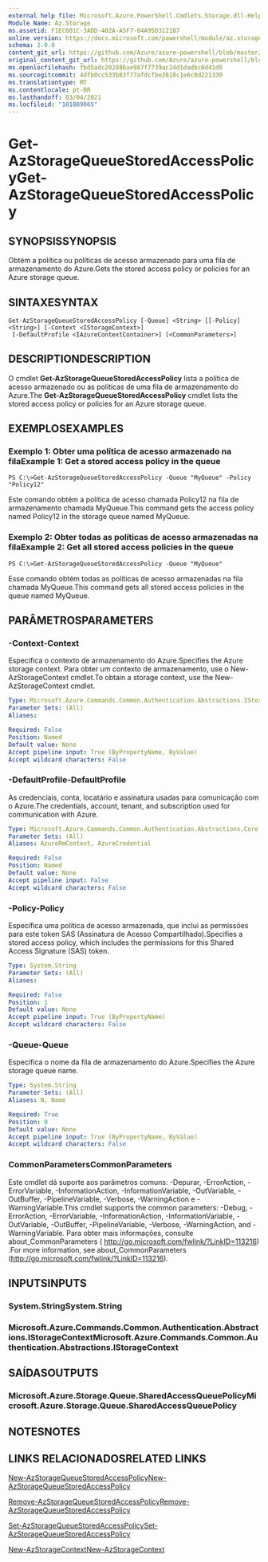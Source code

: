 ```yaml
---
external help file: Microsoft.Azure.PowerShell.Cmdlets.Storage.dll-Help.xml
Module Name: Az.Storage
ms.assetid: F1EC601C-3ADD-402A-A5F7-84A95D312187
online version: https://docs.microsoft.com/powershell/module/az.storage/get-azstoragequeuestoredaccesspolicy
schema: 2.0.0
content_git_url: https://github.com/Azure/azure-powershell/blob/master/src/Storage/Storage.Management/help/Get-AzStorageQueueStoredAccessPolicy.md
original_content_git_url: https://github.com/Azure/azure-powershell/blob/master/src/Storage/Storage.Management/help/Get-AzStorageQueueStoredAccessPolicy.md
ms.openlocfilehash: fbd5adc202886ae987f7739ac24d1dadbc0d41d8
ms.sourcegitcommit: 4dfb0cc533b83f77afdcfbe2618c1e6c8d221330
ms.translationtype: MT
ms.contentlocale: pt-BR
ms.lasthandoff: 03/04/2021
ms.locfileid: "101889065"
---
```

# <span data-ttu-id="9bc9a-101">Get-AzStorageQueueStoredAccessPolicy</span><span class="sxs-lookup"><span data-stu-id="9bc9a-101">Get-AzStorageQueueStoredAccessPolicy</span></span>

## <span data-ttu-id="9bc9a-102">SYNOPSIS</span><span class="sxs-lookup"><span data-stu-id="9bc9a-102">SYNOPSIS</span></span>
<span data-ttu-id="9bc9a-103">Obtém a política ou políticas de acesso armazenado para uma fila de armazenamento do Azure.</span><span class="sxs-lookup"><span data-stu-id="9bc9a-103">Gets the stored access policy or policies for an Azure storage queue.</span></span>

## <span data-ttu-id="9bc9a-104">SINTAXE</span><span class="sxs-lookup"><span data-stu-id="9bc9a-104">SYNTAX</span></span>

```
Get-AzStorageQueueStoredAccessPolicy [-Queue] <String> [[-Policy] <String>] [-Context <IStorageContext>]
 [-DefaultProfile <IAzureContextContainer>] [<CommonParameters>]
```

## <span data-ttu-id="9bc9a-105">DESCRIPTION</span><span class="sxs-lookup"><span data-stu-id="9bc9a-105">DESCRIPTION</span></span>
<span data-ttu-id="9bc9a-106">O cmdlet **Get-AzStorageQueueStoredAccessPolicy** lista a política de acesso armazenado ou as políticas de uma fila de armazenamento do Azure.</span><span class="sxs-lookup"><span data-stu-id="9bc9a-106">The **Get-AzStorageQueueStoredAccessPolicy** cmdlet lists the stored access policy or policies for an Azure storage queue.</span></span>

## <span data-ttu-id="9bc9a-107">EXEMPLOS</span><span class="sxs-lookup"><span data-stu-id="9bc9a-107">EXAMPLES</span></span>

### <span data-ttu-id="9bc9a-108">Exemplo 1: Obter uma política de acesso armazenado na fila</span><span class="sxs-lookup"><span data-stu-id="9bc9a-108">Example 1: Get a stored access policy in the queue</span></span>
```
PS C:\>Get-AzStorageQueueStoredAccessPolicy -Queue "MyQueue" -Policy "Policy12"
```

<span data-ttu-id="9bc9a-109">Este comando obtém a política de acesso chamada Policy12 na fila de armazenamento chamada MyQueue.</span><span class="sxs-lookup"><span data-stu-id="9bc9a-109">This command gets the access policy named Policy12 in the storage queue named MyQueue.</span></span>

### <span data-ttu-id="9bc9a-110">Exemplo 2: Obter todas as políticas de acesso armazenadas na fila</span><span class="sxs-lookup"><span data-stu-id="9bc9a-110">Example 2: Get all stored access policies in the queue</span></span>
```
PS C:\>Get-AzStorageQueueStoredAccessPolicy -Queue "MyQueue"
```

<span data-ttu-id="9bc9a-111">Esse comando obtém todas as políticas de acesso armazenadas na fila chamada MyQueue.</span><span class="sxs-lookup"><span data-stu-id="9bc9a-111">This command gets all stored access policies in the queue named MyQueue.</span></span>

## <span data-ttu-id="9bc9a-112">PARÂMETROS</span><span class="sxs-lookup"><span data-stu-id="9bc9a-112">PARAMETERS</span></span>

### <span data-ttu-id="9bc9a-113">-Context</span><span class="sxs-lookup"><span data-stu-id="9bc9a-113">-Context</span></span>
<span data-ttu-id="9bc9a-114">Especifica o contexto de armazenamento do Azure.</span><span class="sxs-lookup"><span data-stu-id="9bc9a-114">Specifies the Azure storage context.</span></span>
<span data-ttu-id="9bc9a-115">Para obter um contexto de armazenamento, use o New-AzStorageContext cmdlet.</span><span class="sxs-lookup"><span data-stu-id="9bc9a-115">To obtain a storage context, use the New-AzStorageContext cmdlet.</span></span>

```yaml
Type: Microsoft.Azure.Commands.Common.Authentication.Abstractions.IStorageContext
Parameter Sets: (All)
Aliases:

Required: False
Position: Named
Default value: None
Accept pipeline input: True (ByPropertyName, ByValue)
Accept wildcard characters: False
```

### <span data-ttu-id="9bc9a-116">-DefaultProfile</span><span class="sxs-lookup"><span data-stu-id="9bc9a-116">-DefaultProfile</span></span>
<span data-ttu-id="9bc9a-117">As credenciais, conta, locatário e assinatura usadas para comunicação com o Azure.</span><span class="sxs-lookup"><span data-stu-id="9bc9a-117">The credentials, account, tenant, and subscription used for communication with Azure.</span></span>

```yaml
Type: Microsoft.Azure.Commands.Common.Authentication.Abstractions.Core.IAzureContextContainer
Parameter Sets: (All)
Aliases: AzureRmContext, AzureCredential

Required: False
Position: Named
Default value: None
Accept pipeline input: False
Accept wildcard characters: False
```

### <span data-ttu-id="9bc9a-118">-Policy</span><span class="sxs-lookup"><span data-stu-id="9bc9a-118">-Policy</span></span>
<span data-ttu-id="9bc9a-119">Especifica uma política de acesso armazenada, que inclui as permissões para este token SAS (Assinatura de Acesso Compartilhado).</span><span class="sxs-lookup"><span data-stu-id="9bc9a-119">Specifies a stored access policy, which includes the permissions for this Shared Access Signature (SAS) token.</span></span>

```yaml
Type: System.String
Parameter Sets: (All)
Aliases:

Required: False
Position: 1
Default value: None
Accept pipeline input: True (ByPropertyName)
Accept wildcard characters: False
```

### <span data-ttu-id="9bc9a-120">-Queue</span><span class="sxs-lookup"><span data-stu-id="9bc9a-120">-Queue</span></span>
<span data-ttu-id="9bc9a-121">Especifica o nome da fila de armazenamento do Azure.</span><span class="sxs-lookup"><span data-stu-id="9bc9a-121">Specifies the Azure storage queue name.</span></span>

```yaml
Type: System.String
Parameter Sets: (All)
Aliases: N, Name

Required: True
Position: 0
Default value: None
Accept pipeline input: True (ByPropertyName, ByValue)
Accept wildcard characters: False
```

### <span data-ttu-id="9bc9a-122">CommonParameters</span><span class="sxs-lookup"><span data-stu-id="9bc9a-122">CommonParameters</span></span>
<span data-ttu-id="9bc9a-123">Este cmdlet dá suporte aos parâmetros comuns: -Depurar, -ErrorAction, -ErrorVariable, -InformationAction, -InformationVariable, -OutVariable, -OutBuffer, -PipelineVariable, -Verbose, -WarningAction e -WarningVariable.</span><span class="sxs-lookup"><span data-stu-id="9bc9a-123">This cmdlet supports the common parameters: -Debug, -ErrorAction, -ErrorVariable, -InformationAction, -InformationVariable, -OutVariable, -OutBuffer, -PipelineVariable, -Verbose, -WarningAction, and -WarningVariable.</span></span> <span data-ttu-id="9bc9a-124">Para obter mais informações, consulte about_CommonParameters ( http://go.microsoft.com/fwlink/?LinkID=113216) .</span><span class="sxs-lookup"><span data-stu-id="9bc9a-124">For more information, see about_CommonParameters (http://go.microsoft.com/fwlink/?LinkID=113216).</span></span>

## <span data-ttu-id="9bc9a-125">INPUTS</span><span class="sxs-lookup"><span data-stu-id="9bc9a-125">INPUTS</span></span>

### <span data-ttu-id="9bc9a-126">System.String</span><span class="sxs-lookup"><span data-stu-id="9bc9a-126">System.String</span></span>

### <span data-ttu-id="9bc9a-127">Microsoft.Azure.Commands.Common.Authentication.Abstractions.IStorageContext</span><span class="sxs-lookup"><span data-stu-id="9bc9a-127">Microsoft.Azure.Commands.Common.Authentication.Abstractions.IStorageContext</span></span>

## <span data-ttu-id="9bc9a-128">SAÍDAS</span><span class="sxs-lookup"><span data-stu-id="9bc9a-128">OUTPUTS</span></span>

### <span data-ttu-id="9bc9a-129">Microsoft.Azure.Storage.Queue.SharedAccessQueuePolicy</span><span class="sxs-lookup"><span data-stu-id="9bc9a-129">Microsoft.Azure.Storage.Queue.SharedAccessQueuePolicy</span></span>

## <span data-ttu-id="9bc9a-130">NOTES</span><span class="sxs-lookup"><span data-stu-id="9bc9a-130">NOTES</span></span>

## <span data-ttu-id="9bc9a-131">LINKS RELACIONADOS</span><span class="sxs-lookup"><span data-stu-id="9bc9a-131">RELATED LINKS</span></span>

[<span data-ttu-id="9bc9a-132">New-AzStorageQueueStoredAccessPolicy</span><span class="sxs-lookup"><span data-stu-id="9bc9a-132">New-AzStorageQueueStoredAccessPolicy</span></span>](./New-AzStorageQueueStoredAccessPolicy.md)

[<span data-ttu-id="9bc9a-133">Remove-AzStorageQueueStoredAccessPolicy</span><span class="sxs-lookup"><span data-stu-id="9bc9a-133">Remove-AzStorageQueueStoredAccessPolicy</span></span>](./Remove-AzStorageQueueStoredAccessPolicy.md)

[<span data-ttu-id="9bc9a-134">Set-AzStorageQueueStoredAccessPolicy</span><span class="sxs-lookup"><span data-stu-id="9bc9a-134">Set-AzStorageQueueStoredAccessPolicy</span></span>](./Set-AzStorageQueueStoredAccessPolicy.md)

[<span data-ttu-id="9bc9a-135">New-AzStorageContext</span><span class="sxs-lookup"><span data-stu-id="9bc9a-135">New-AzStorageContext</span></span>](./New-AzStorageContext.md)


